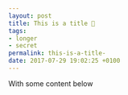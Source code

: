 ```yaml
---
layout: post
title: This is a title 🤡
tags:
- longer
- secret
permalink: this-is-a-title-
date: 2017-07-29 19:02:25 +0100
---
```


With some content below
